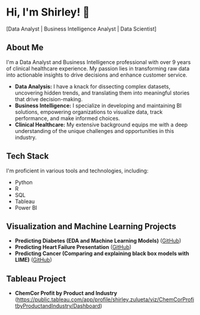 # Hi, I'm Shirley! 👋
[Data Analyst | Business Intelligence Analyst | Data Scientist]

## About Me
I'm a Data Analyst and Business Intelligence professional with over 9 years of clinical healthcare experience. My passion lies in transforming raw data into actionable insights to drive decisions and enhance customer service.

- **Data Analysis:** I have a knack for dissecting complex datasets, uncovering hidden trends, and translating them into meaningful stories that drive decision-making.
- **Business Intelligence:** I specialize in developing and maintaining BI solutions, empowering organizations to visualize data, track performance, and make informed choices.
- **Clinical Healthcare:** My extensive background equips me with a deep understanding of the unique challenges and opportunities in this industry.

## Tech Stack
I'm proficient in various tools and technologies, including:
- Python
- R
- SQL
- Tableau
- Power BI

## Visualization and Machine Learning Projects
- **Predicting Diabetes (EDA and Machine Learning Models)** ([GitHub](https://github.com/mazzyzulu/Portfolio/blob/main/PredictingDiabetes.ipynb))
- **Predicting Heart Failure Presentation**  ([GitHub](https://github.com/mazzyzulu/Predicting-Heart-Failure-Presentation))
- **Predicting Cancer (Comparing and explaining black box models with LIME)** ([GitHub](https://github.com/mazzyzulu/Predicting-Cancer))

## Tableau Project
- **ChemCor Profit by Product and Industry** (https://public.tableau.com/app/profile/shirley.zulueta/viz/ChemCorProfitbyProductandIndustry/Dashboard)






